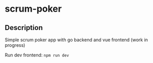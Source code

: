 # scrum-poker

## Description
Simple scrum poker app with go backend and vue frontend (work in progress)

Run dev frontend: `npm run dev`